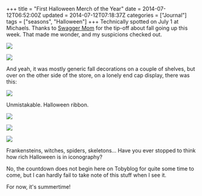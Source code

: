 +++
title = "First Halloween Merch of the Year"
date = 2014-07-12T06:52:00Z
updated = 2014-07-12T07:18:37Z
categories = ["Journal"]
tags = ["seasons", "Halloween"]
+++
Technically spotted on July 1 at Michaels. Thanks to [Swagger Mom](http://swaggermomtales.blogspot.com/) for the tip-off about fall going up this week. That made me wonder, and my suspicions checked out.

![](https://lh5.googleusercontent.com/-EarOXcizEuM/U8E9eAw3IlI/AAAAAAAAAgk/24_MmhFTaq8/s640/blogger-image--1728556188.jpg)

![](https://lh6.googleusercontent.com/-Il8U3Qi8YT0/U8E9iS6zfDI/AAAAAAAAAhE/wxrpVjrJFHc/s640/blogger-image-1441703065.jpg)

And yeah, it was mostly generic fall decorations on a couple of shelves, but over on the other side of the store, on a lonely end cap display, there was this:

![](https://lh4.googleusercontent.com/-E2fPmzojoEw/U8E9fbD1nQI/AAAAAAAAAgs/QTDR6DU49SQ/s640/blogger-image--1965382222.jpg)

Unmistakable. Halloween ribbon.

![](https://lh3.googleusercontent.com/-IDfPnfIMiDA/U8E9gOTFI0I/AAAAAAAAAg0/ShfDayZA8qQ/s640/blogger-image--726152121.jpg)

![](https://lh4.googleusercontent.com/-Foplvr_I5m4/U8E9hU3FzqI/AAAAAAAAAg8/zc0SbMTH7qs/s640/blogger-image--885813066.jpg)

![](https://lh4.googleusercontent.com/-HoWRvztvY1E/U8E9dKtOHLI/AAAAAAAAAgc/8rXxXPzmXFI/s640/blogger-image-1347516825.jpg)

Frankensteins, witches, spiders, skeletons… Have you ever stopped to think how rich Halloween is in iconography?

No, the countdown does not begin here on Tobyblog for quite some time to come, but I can hardly fail to take note of this stuff when I see it.

For now, it's summertime!


